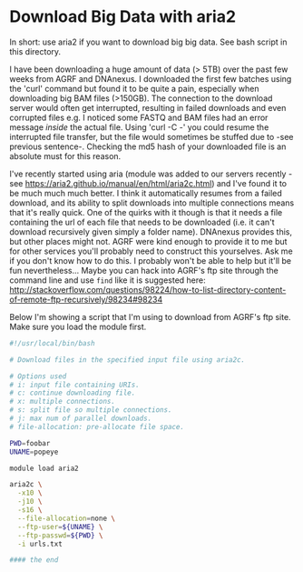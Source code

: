 Download Big Data with aria2
============================
In short: use aria2 if you want to download big big data. See bash script in this directory.

I have been downloading a huge amount of data (> 5TB) over the past few weeks
from AGRF and DNAnexus.
I downloaded the first few batches using the 'curl' command but found it to be
quite a pain, especially when downloading big BAM files (>150GB). The
connection to the download server would often get interrupted, resulting in
failed downloads and even corrupted files e.g. I noticed some FASTQ and BAM
files had an error message *inside* the actual file. Using 'curl -C -' you
could resume the interrupted file transfer, but the file would sometimes be
stuffed due to -see previous sentence-. Checking the md5 hash of your
downloaded file is an absolute must for this reason.

I've recently started using aria (module was added to our servers recently -
see <https://aria2.github.io/manual/en/html/aria2c.html>) and I've found it to be
much much much better. I think it automatically resumes from a failed download,
and its ability to split downloads into multiple connections means that it's
really quick.
One of the quirks with it though is that it needs a file containing the url
of each file that needs to be downloaded (i.e. it can't download recursively
given simply a folder name). DNAnexus provides this, but other places might
not. AGRF were kind enough to provide it to me but for other services you'll
probably need to construct this yourselves. Ask me if you don't know how to do
this. I probably won't be able to help but it'll be fun nevertheless... Maybe
you can hack into AGRF's ftp site through the command line and use `find` like
it is suggested here:
<http://stackoverflow.com/questions/98224/how-to-list-directory-content-of-remote-ftp-recursively/98234#98234>

Below I'm showing a script that I'm using to download from AGRF's ftp site.
Make sure you load the module first.


```bash
#!/usr/local/bin/bash

# Download files in the specified input file using aria2c.

# Options used
# i: input file containing URIs.
# c: continue downloading file.
# x: multiple connections.
# s: split file so multiple connections.
# j: max num of parallel downloads.
# file-allocation: pre-allocate file space.

PWD=foobar
UNAME=popeye

module load aria2

aria2c \
  -x10 \
  -j10 \
  -s16 \
  --file-allocation=none \
  --ftp-user=${UNAME} \
  --ftp-passwd=${PWD} \
  -i urls.txt

#### the end
```

